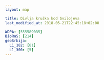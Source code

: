 ```yaml
---
layout: map

title: Divlja kruška kod Svilojeva
last_modified_at: 2018-05-21T22:45:18+02:00

WDPA: [555589035]
BioRaS: [214]
geoSrbija:
  L1_182: [81]
  L1_300: [5]
---
```

